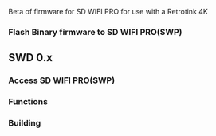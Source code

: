 Beta of firmware for SD WIFI PRO for use with a Retrotink 4K


### Flash Binary firmware to SD WIFI PRO(SWP)


## SWD 0.x

### Access SD WIFI PRO(SWP) 


### Functions


### Building 


    